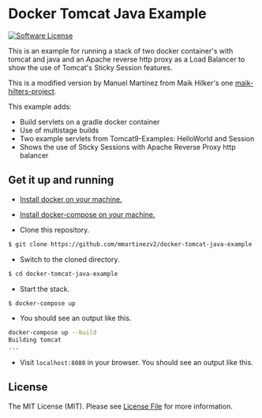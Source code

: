 # Docker Tomcat Java Example

[![Software License][ico-license]](LICENSE.md)

This is an example for running a stack of two docker container's with tomcat and java and an Apache reverse http proxy as a Load Balancer to show the use of Tomcat's Sticky Session features.

This is a modified version by Manuel Martínez from Maik Hilker's one [maik-hilters-project].

This example adds:

  - Build servlets on a gradle docker container
  - Use of multistage builds
  - Two example servlets from Tomcat9-Examples: HelloWorld and Session
  - Shows the use of Sticky Sessions with Apache Reverse Proxy http balancer

## Get it up and running

- [Install docker on your machine.][install-docker]

- [Install docker-compose on your machine.][install-docker-compose]

- Clone this repository.

``` bash
$ git clone https://github.com/mmartinezv2/docker-tomcat-java-example
```

- Switch to the cloned directory.

``` bash
$ cd docker-tomcat-java-example
```

- Start the stack.

``` bash
$ docker-compose up
```

- You should see an output like this.

``` bash
docker-compose up --build
Building tomcat
...
```

- Visit `localhost:8080` in your browser. You should see an output like this.


## License

The MIT License (MIT). Please see [License File](LICENSE.md) for more information.

[ico-license]: https://img.shields.io/badge/license-MIT-brightgreen.svg?style=flat-square
[install-docker]: https://docs.docker.com/engine/installation
[install-docker-compose]: https://docs.docker.com/compose/install
[install-gradle]: https://gradle.org/install
[maik-hilters-project]: https://github.com/mhilker/docker-tomcat-java-example
